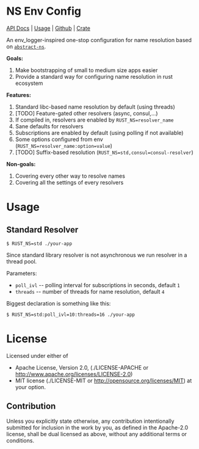 NS Env Config
=============

[API Docs](https://docs.rs/ns-env-config) |
[Usage](https://github.com/tailhook/ns-env-config#usage) |
[Github](https://github.com/tailhook/ns-env-config) |
[Crate](https://crates.io/crates/ns-env-config)

An env_logger-inspired one-stop configuration for name resolution based
on [`abstract-ns`](https://crates.io/crates/abstract-ns).

**Goals:**

1. Make bootstrapping of small to medium size apps easier
2. Provide a standard way for configuring name resolution in rust ecosystem

**Features:**

1. Standard libc-based name resolution by default (using threads)
2. [TODO] Feature-gated other resolvers (async, consul,...)
3. If compiled in, resolvers are enabled by `RUST_NS=resolver_name`
4. Sane defaults for resolvers
5. Subscriptions are enabled by default (using polling if not available)
6. Some options configured from env (`RUST_NS=resolver_name:option=value`)
7. [TODO] Suffix-based resolution (`RUST_NS=std,consul=consul-resolver`)

**Non-goals:**

1. Covering every other way to resolve names
2. Covering all the settings of every resolvers


Usage
=====

Standard Resolver
-----------------

```shell
$ RUST_NS=std ./your-app
```

Since standard library resolver is not asynchronous we run resolver
in a thread pool.

Parameters:

* `poll_ivl` -- polling interval for subscriptions in seconds, default `1`
* `threads` -- number of threads for name resolution, default `4`

Biggest declaration is something like this:

```shell
$ RUST_NS=std:poll_ivl=10:threads=16 ./your-app
```


License
=======

Licensed under either of

* Apache License, Version 2.0,
  (./LICENSE-APACHE or http://www.apache.org/licenses/LICENSE-2.0)
* MIT license (./LICENSE-MIT or http://opensource.org/licenses/MIT)
  at your option.

Contribution
------------

Unless you explicitly state otherwise, any contribution intentionally
submitted for inclusion in the work by you, as defined in the Apache-2.0
license, shall be dual licensed as above, without any additional terms or
conditions.

